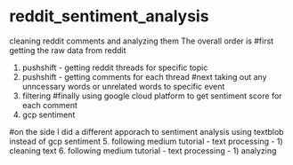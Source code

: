 # reddit_sentiment_analysis
cleaning reddit comments and analyzing them
The overall order is 
#first getting the raw data from reddit
1. pushshift - getting reddit threads for specific topic
2. pushshift - getting comments for each thread
#next taking out any unncessary words or unrelated words to specific event
3. filtering
#finally using google cloud platform to get sentiment score for each comment
4. gcp sentiment

#on the side I did a different apporach to sentiment analysis using textblob instead of gcp sentiment
5. following medium tutorial - text processing - 1) cleaning text
6. following medium tutorial - text processing - 1) analyzing



